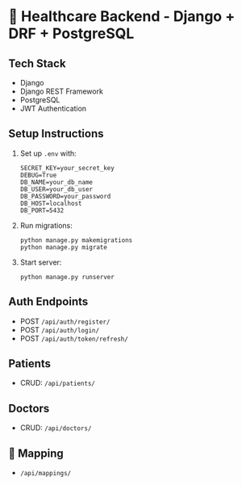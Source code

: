# 🏥 Healthcare Backend - Django + DRF + PostgreSQL

## Tech Stack
- Django
- Django REST Framework
- PostgreSQL
- JWT Authentication

## Setup Instructions

1. Set up `.env` with:
   ```
   SECRET_KEY=your_secret_key
   DEBUG=True
   DB_NAME=your_db_name
   DB_USER=your_db_user
   DB_PASSWORD=your_password
   DB_HOST=localhost
   DB_PORT=5432
   ```
2. Run migrations:
   ```
   python manage.py makemigrations
   python manage.py migrate
   ```
3. Start server:
   ```
   python manage.py runserver
   ```

## Auth Endpoints
- POST `/api/auth/register/`
- POST `/api/auth/login/`
- POST `/api/auth/token/refresh/`

## Patients
- CRUD: `/api/patients/`

## Doctors
- CRUD: `/api/doctors/`

## 🔁 Mapping
- `/api/mappings/`

